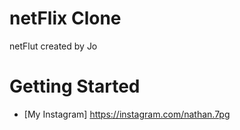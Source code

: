 # netFlix Clone
 netFlut
 created by Jo

# Getting Started
- [My Instagram] https://instagram.com/nathan.7pg